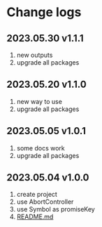 # Change logs

## 2023.05.30 v1.1.1

1. new outputs
2. upgrade all packages

## 2023.05.20 v1.1.0

1. new way to use
2. upgrade all packages

## 2023.05.05 v1.0.1

1. some docs work
2. upgrade all packages

## 2023.05.04 v1.0.0

1. create project
2. use AbortController
3. use Symbol as promiseKey
4. [README.md](./README.md)

